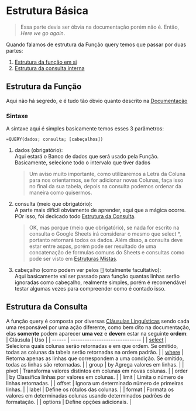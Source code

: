 # Estrutura Básica

> Essa parte devia ser óbvia na documentação porém não é. Então, _Here we go again_.

Quando falamos de estrutura da Função query temos que passar por duas partes:

1. [Estrutura da função em si](./baseStructure.md#estrutura-da-função)
2. [Estrutura da consulta interna](./baseStructure.md#estrutura-da-consulta)

## Estrutura da Função

Aqui não há segredo, e é tudo tão óbvio quanto descrito na [Documentação](https://support.google.com/docs/answer/3093343?hl=pt-BR)

### Sintaxe

A sintaxe aqui é simples basicamente temos esses 3 parâmetros:

``` sheets
=QUERY(dados; consulta; [cabeçalhos])
```

1. dados (obrigatório):  
   Aqui estará o Banco de dados que será usado pela Função. Basicamente, selecione todo o intervalo que tiver dados
   > Um aviso muito importante, como utilizaremos a Letra da Coluna para nos orientarmos, se for adicionar novas Colunas, faça isso no final da sua tabela, depois na consulta podemos ordenar da maneira como quisermos.
2. consulta (meio que obrigatório):  
   A parte mais difícil obviamente de aprender, aqui que a mágica ocorre. POr isso, foi dedicado todo [Estrutura da Consulta](./baseStructure.md#estrutura-da-consulta).
   > OK, mas porque (meio que obrigatório), se nada for escrito na consulta o Google Sheets irá considerar o mesmo que select \*, portanto retornará todos os dados.
   > Além disso, a consulta deve estar entre aspas, porém pode ser resultado de uma concatenação de formulas comuns do Sheets e consultas como pode ser visto em [Estruturas Mistas](./mixedStructure.md).
3. cabeçalho (como podem ver pelos [] totalmente facultativo):  
   Aqui basicamente vai ser passado para função quantas linhas serão ignoradas como cabeçalho, realmente simples, porém é recomendável testar algumas vezes para compreender como é contado isso.

## Estrutura da Consulta

A função query é composta por diversas [Cláusulas Linguísticas](https://developers.google.com/chart/interactive/docs/querylanguage?sjid=1226402367079700006-SA&hl=pt-br#language-clauses) sendo cada uma responsável por uma ação diferente, como bem dito na documentação, elas **somente** podem aparecer **uma vez** e **devem** estar na seguinte **ordem**:
| Cláusula | Uso |
| ------ | ------------------------------ |
| [select](./clauses/select.md) | Seleciona quais colunas serão retornadas e em que ordem. Se omitido, todas as colunas da tabela serão retornadas na ordem padrão. |
| [where](./clauses/where.md) | Retorna apenas as linhas que correspondem a uma condição. Se omitido, todas as linhas são retornadas. |
| group | by Agrega valores em linhas. |
| pivot | Transforma valores distintos em colunas em novas colunas. |
| order | by Classifica linhas por valores em colunas. |
| limit | Limita o número de linhas retornadas. |
| offset | Ignora um determinado número de primeiras linhas. |
| label | Define os rótulos das colunas. |
| format | Formata os valores em determinadas colunas usando determinados padrões de formatação. |
| options | Define opções adicionais. |
